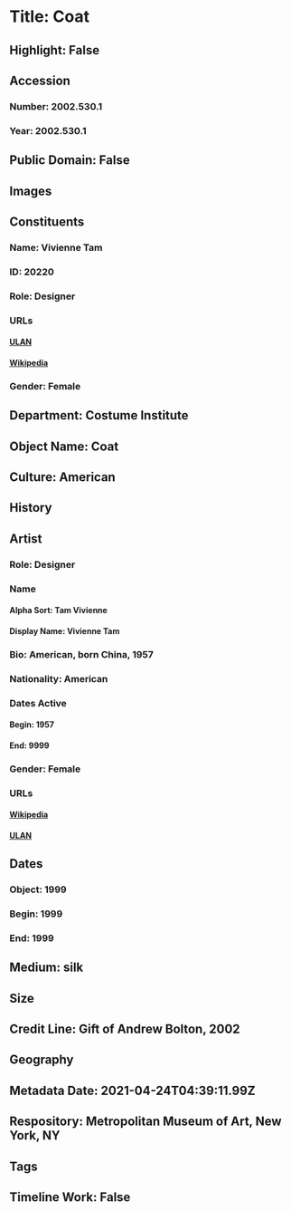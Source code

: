 # Title: Coat
## Highlight: False
## Accession
### Number: 2002.530.1
### Year: 2002.530.1
## Public Domain: False
## Images
## Constituents
### Name: Vivienne Tam
### ID: 20220
### Role: Designer
### URLs
#### [ULAN](http://vocab.getty.edu/page/ulan/500258803)
#### [Wikipedia](https://www.wikidata.org/wiki/Q2634269)
### Gender: Female
## Department: Costume Institute
## Object Name: Coat
## Culture: American
## History
## Artist
### Role: Designer
### Name
#### Alpha Sort: Tam Vivienne
#### Display Name: Vivienne Tam
### Bio: American, born China, 1957
### Nationality: American
### Dates Active
#### Begin: 1957
#### End: 9999
### Gender: Female
### URLs
#### [Wikipedia](https://www.wikidata.org/wiki/Q2634269)
#### [ULAN](http://vocab.getty.edu/page/ulan/500258803)
## Dates
### Object: 1999
### Begin: 1999
### End: 1999
## Medium: silk
## Size
## Credit Line: Gift of Andrew Bolton, 2002
## Geography
## Metadata Date: 2021-04-24T04:39:11.99Z
## Respository: Metropolitan Museum of Art, New York, NY
## Tags
## Timeline Work: False